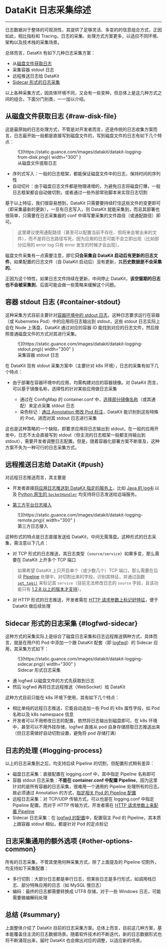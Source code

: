 # DataKit 日志采集综述
---

日志数据对于整体的可观测性，其提供了足够灵活、多变的的信息组合方式，正因如此，相比指标和 Tracing，日志的采集、处理方式方案更多，以适应不同环境、架构以及技术栈的采集场景。

总体而言，DataKit 有如下几种日志采集方案：

- 从[磁盘文件获取日志](logging.md)
- 采集容器 stdout 日志
- 远程推送日志给 DataKit
- [Sidecar 形式的日志采集](logfwd.md)

以上各种采集方式，因具体环境不同，又会有一些变种，但总体上是这几种方式之间的组合。下面分门别类，一一加以介绍。

## 从磁盘文件获取日志 {#raw-disk-file}

这是最原始的日志处理方式，不管是对开发者而言，还是传统的日志收集方案而言，日志最开始一般都是直接写到磁盘文件的，写到磁盘文件的日志有如下几个特点：

<figure markdown>
  ![](https://static.guance.com/images/datakit/datakit-logging-from-disk.png){ width="300" }
  <figcaption>从磁盘文件提取日志</figcaption>
</figure>

- 序列式写入：一般的日志框架，都能保证磁盘文件中的日志，保持时间的序列性
- 自动切片：由于磁盘日志文件都是物理递增的，为避免日志将磁盘打爆，一般日志框架都会自动做切割，或者通过一些外部常驻脚本来实现日志切割

基于以上特征，我们很容易想到，DataKit 只需要要持续盯住这些文件的变更即可（即采集最新的更新），一旦有日志写入，则 DataKit 就能采集到，而且其部署也很简单，只需要在日志采集器的 conf 中填写要采集的文件路径（或通配路径）即可。

> 这里建议使用通配路径（甚至可以配置当前不存在、但将来会冒出来的文件），而不是将日志路径写死，因为应用的日志可能不会立即出现（比如部分应用的 error log 只有 error 发生的时候才会出现）。

磁盘文件采集有一点需要注意，即它**只会采集自 DataKit 启动后有更新的日志文件**，如果配置的日志文件（自 DataKit 启动后）没有更新，其**历史数据是不会采集的**。

正因为这个特性，如果日志文件持续在更新，中间停止 DataKit，**该空窗期的日志也不会被采集到**，后面可能会做一些策略来缓解这个问题。

## 容器 stdout 日志 {#container-stdout}

这种采集方式目前主要针对[容器环境中的 stdout 日志](container.md)，这种日志要求运行在容器（或 Kubernetes Pod）中的应用将日志输出到 stdout，这些 stdout 日志实际上会在 Node 上落盘，DataKit 通过对应的容器 ID 能找到对应的日志文件，然后按照普通磁盘文件的方式对其进行采集。

<figure markdown>
  ![](https://static.guance.com/images/datakit/datakit-logging-stdout.png){ width="300" }
  <figcaption>采集容器 stdout 日志</figcaption>
</figure>

在 DataKit 现有 stdout 采集方案中（主要针对 k8s 环境），日志的采集有如下几个特点：

- 由于部署在容器环境中的应用，均需构建对应的容器镜像。对 DataKit 而言，可以基于镜像名称，选择性的针对某些应用做日志采集

    - 通过在 ConfigMap 的 container.conf 中，[选择部分镜像名称](container-log.md#logging-with-image-config)（或其通配）来定点采集 stdout 日志
    - 染色标记：[通过 Annotation 修改 Pod 标注](container-log.md#logging-with-annotation-or-label)，DataKit 能识别到这些特殊的 Pod，进而对其 stdout 日志进行采集

这也是这种策略的一个缺陷，即要求应用将日志输出到 stdout，在一般的应用开发中，日志不太会直接写到 stdout（但主流的日志框架一般都支持输出到 stdout），需要开发者调整日志配置。但是，随着容器化部署方案不断普及，这种方案不失为一种可行的日志采集方式。

## 远程推送日志给 DataKit {#push}

对远程日志推送而言，其主要是

- 开发者直接[将应用日志推送到 DataKit 指定的服务上](logging_socket.md)，比如 [Java 的 log4j](logging_socket.md#java) 以及 [Python 原生的 `SocketHandler`](logging_socket.md#python) 均支持将日志发送给远端服务。

- [第三方平台日志接入](logstreaming.md)

<figure markdown>
  ![](https://static.guance.com/images/datakit/datakit-logging-remote.png){ width="300" }
  <figcaption>第三方日志接入</figcaption>
</figure>

这种形式的特点是日志直接发送给 DataKit，中间无需落盘。这种形式的日志采集，需注意以下几点：

- 对 TCP 形式的日志推送，其日志类型（`source/service`）如果多变，那么需要在 DataKit 上开多个 TCP 端口

> 如果希望 DataKit 上只开启单个（或少数几个）TCP 端口，那么需要在后续 [Pipeline](../developers/pipeline.md) 处理中，对切割出来的字段，识别其特征，并通过函数 [`set_tag()`](../developers/pipeline.md#fn-set-tag) 来标记其 `service`（目前无法修改日志的 `source` 字段，且该功能只有 [1.2.8 以上的版本才支持](changelog.md#cl-1.2.8)）。

- 对 HTTP 形式的日志推送，开发者需在 [HTTP 请求参数上标记好特征](logstreaming.md#args)，便于 DataKit 做后续处理

## Sidecar 形式的日志采集 {#logfwd-sidecar}

这种方式的采集实际上是综合了磁盘日志采集和日志远程推送俩种方式，具体而言，就是在用户的 Pod 中添加一个跟 DataKit 配套（即 [logfwd](logfwd.md)）的 Sidecar 应用，其采集方式如下：

<figure markdown>
  ![](https://static.guance.com/images/datakit/datakit-logging-sidecar.png){ width="300" }
  <figcaption>Sidecar 形式日志采集</figcaption>
</figure>

- 通 logfwd 以磁盘文件的方式先获取到日志
- 然后 logfwd 再将日志远程推送（WebSocket）给 DataKit

这种方式目前只能在 k8s 环境下使用，其有如下几个特点：

- 相比单纯的远程日志推送，它能自动追加一些 Pod 的 k8s 属性字段，如 Pod 名称以及 k8s namespace 信息
- 开发者可以不用修改日志的配置，依然将日志输出到磁盘即可。在 k8s 环境中，甚至可以不用外挂存储，logfwd 直接从 pod 自身存储捞取日志推送出来（但日志需做好自动切割设置，避免将 pod 存储打满）

## 日志的处理 {#logging-process}

以上的日志采集到之后，均支持后续 Pipeline 的切割，但配置形式稍有差异：

- 磁盘日志采集：直接配置在 logging.conf 中，其中指定 Pipeline 名称即可
- 容器 stdout 日志采集：**不能在 container.conf 中配置 Pipeline**，因为这里针对的是所有容器的日志采集，很难用一个通用的 Pipeline 处理所有的日志。故必须通过 Annotation 的方式，[指定相关 Pod 的 Pipeline 配置](container-log.md#logging-with-annotation-or-label)
- 远程日志采集：对 TCP/UDP 传输方式，可以也是在 logging.conf 中指定 Pipeline 配置。而对于 HTTP 传输方式，开发者需在 [HTTP 请求参数上来配置 Pipeline](logstreaming.md#args)
- Sidecar 日志采集：在 [logfwd 的配置](logfwd.md#config)中，配置宿主 Pod 的 Pipeline，其本质上跟容器 stdout 相似，都是针对 Pod 的定点标记

## 日志采集通用的额外选项 {#other-options-common}

所有的日志采集，不管其使用何种采集方式，除了上面提及的 Pipeline 切割外，均支持如下采集配置：

- 多行切割：大部分日志都是单行日志，但某些日志是多行形式，如调用栈日志、部分特殊应用的日志（如 MySQL 慢日志）
- 编码：最终的日志都需要转换成 UTF8 存储，对于一些 Windows 日志，可能需要做编解码处理

## 总结 {#summary}

上面整体介绍了 DataKit 目前的日志采集方案。总体上而言，目前这几种方案，基本能覆盖住主流的日志数据场景。随着软件技术的不断迭代，新的日志数据形式也将不断涌现出来，届时 DataKit 也会做出对应的调整，以适应新的场景。
